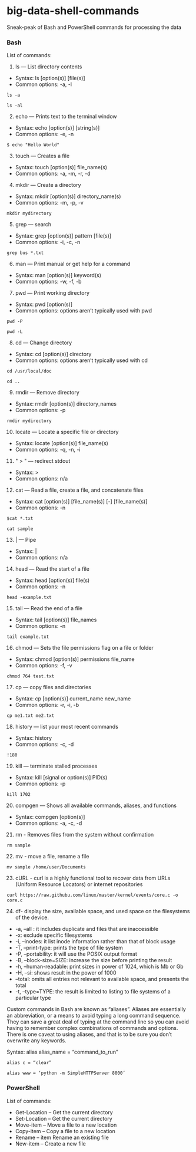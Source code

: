 # big-data-shell-commands
Sneak-peak of Bash and PowerShell commands for processing the data

### Bash
List of commands:

1. ls — List directory contents
 - Syntax: ls [option(s)] [file(s)]
 - Common options: -a, -l
 ```
 ls -a
 ```
 ```
 ls -al
 ```
 
2. echo — Prints text to the terminal window
 - Syntax: echo [option(s)] [string(s)]
 - Common options: -e, -n
 ```
 $ echo "Hello World"
 ```
 
3. touch — Creates a file
 - Syntax: touch [option(s)] file_name(s)
 - Common options: -a, -m, -r, -d
 
4. mkdir — Create a directory
 - Syntax: mkdir [option(s)] directory_name(s)
 - Common options: -m, -p, -v
 ```
 mkdir mydirectory
 ```

5. grep — search
 - Syntax: grep [option(s)] pattern [file(s)]
 - Common options: -i, -c, -n
 ``` 
 grep bus *.txt
 ```
 
6. man — Print manual or get help for a command
 - Syntax: man [option(s)] keyword(s)
 - Common options: -w, -f, -b
 
7. pwd — Print working directory
 - Syntax: pwd [option(s)]
 - Common options: options aren’t typically used with pwd
 ```
 pwd -P
 ```
 ```
 pwd -L
 ```
 
8. cd — Change directory
 - Syntax: cd [option(s)] directory
 - Common options: options aren’t typically used with cd
 ```
 cd /usr/local/doc
 ```
 ```
 cd ..
 ```
 
9. rmdir — Remove directory
 - Syntax: rmdir [option(s)] directory_names
 - Common options: -p
 ```
 rmdir mydirectory
 ```
10. locate — Locate a specific file or directory
 - Syntax: locate [option(s)] file_name(s)
 - Common options: -q, -n, -i
 
11. " > " — redirect stdout
 - Syntax: >
 - Common options: n/a
 
12. cat — Read a file, create a file, and concatenate files
 - Syntax: cat [option(s)] [file_name(s)] [-] [file_name(s)]
 - Common options: -n
 ```
 $cat *.txt
 ```
 ```
 cat sample
 ```
 
13. | — Pipe
 - Syntax: |
 - Common options: n/a
 
14. head — Read the start of a file
 - Syntax: head [option(s)] file(s)
 - Common options: -n
 ```
 head -example.txt
 ```
 
15. tail — Read the end of a file
 - Syntax: tail [option(s)] file_names
 - Common options: -n
 ```
 tail example.txt
 ```
 
16. chmod — Sets the file permissions flag on a file or folder 
 - Syntax: chmod [option(s)] permissions file_name
 - Common options: -f, -v
 ```
 chmod 764 test.txt
 ```
 
17. cp — copy files and directories
 - Syntax: cp [option(s)] current_name new_name
 - Common options: -r, -i, -b
 ```
 cp me1.txt me2.txt
 ```
 
18. history — list your most recent commands
 - Syntax: history
 - Common options: -c, -d
 ```
 !180
 ```
 
19. kill — terminate stalled processes
 - Syntax: kill [signal or option(s)] PID(s)
 - Common options: -p
 ```
 kill 1702
 ```

20. compgen — Shows all available commands, aliases, and functions
 - Syntax: compgen [option(s)]
 - Common options: -a, -c, -d
 
21. rm - Removes files from the system without confirmation
  ```
  rm sample
  ```
22. mv - move a file, rename a file
  ```
  mv sample /home/user/Documents
 
  ```
23. cURL - curl is a highly functional tool to recover data from URLs (Uniform Resource Locators) or internet repositories
  ```
  curl https://raw.githubu.com/linux/master/kernel/events/core.c -o core.c
  ```
24. df- display the size, available space, and used space on the filesystems of the device.
  -  -a, –all : it includes duplicate and files that are inaccessible
  -  -x: exclude specific filesystems
  -  -i, –inodes: it list inode information rather than that of block usage
  -  -T, –print-type: prints the type of file system
  -  -P, –portability: it will use the POSIX output format
  -  -B, –block-size=SIZE: increase the size before printing the result
  -  -h, –human-readable: print sizes in power of 1024, which is Mb or Gb
  -  -H, –si: shows result in the power of 1000
  -  –total: omits all entries not relevant to available space, and presents the total
  -   -t, –type=TYPE: the result is limited to listing to file systems of a particular type


Custom commands in Bash are known as “aliases”. Aliases are essentially an abbreviation, or a means to avoid typing a long command sequence. They can save a great deal of typing at the command line so you can avoid having to remember complex combinations of commands and options. There is one caveat to using aliases, and that is to be sure you don’t overwrite any keywords.

Syntax: alias alias_name = “command_to_run”
```
alias c = “clear”
```
```
alias www = ‘python -m SimpleHTTPServer 8000’
```

### PowerShell 
List of commands:

- Get-Location – Get the current directory
- Set-Location – Get the current directory
- Move-item – Move a file to a new location
- Copy-item – Copy a file to a new location
- Rename – item Rename an existing file
- New-item – Create a new file


```



```
